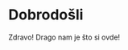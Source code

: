 # Dobrodošli

Zdravo! Drago nam je što si ovde!

<!-- 
Ukoliko želiš da postaneš deo RBT tima i družiš se sa nama, molimo te da u zavisnoti od tvojih interesovanja uradiš jedan od zadataka ispod i pošalješ nam CV i rešenje na <jobs@rbt.rs>. 

Pozdrav od RBT tima!

### Mobile (iOS, Android)

- [Zadatak 1 - Konvertor Crypto valuta](assignments/assignment1.md)
- [Zadatak 2 - Music player](assignments/assignment2.md)

### Backend

- [Zadatak 3 - Najkraći put na mapi](assignments/assignment3.md)

### Frontend

- [Zadatak 4 - last.fm  top 10 Rock izvođača](assignments/assignment4.md)
-->
